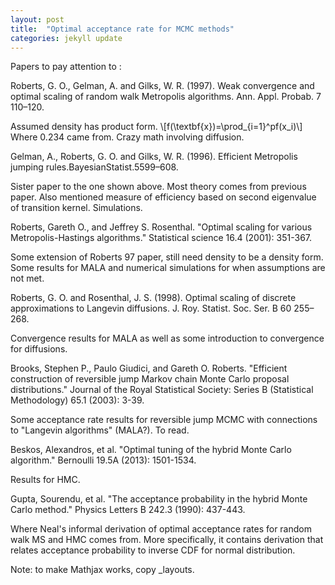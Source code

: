 ```yaml
---
layout: post
title:  "Optimal acceptance rate for MCMC methods"
categories: jekyll update
---
```


Papers to pay attention to :

Roberts, G. O., Gelman, A. and Gilks, W. R. (1997). Weak convergence and optimal scaling of random walk Metropolis algorithms. Ann. Appl. Probab. 7 110–120.

Assumed density has product form. \\[f(\textbf{x})=\prod_{i=1}^pf(x_i)\\] Where 0.234 came from. Crazy math involving diffusion.


Gelman, A., Roberts, G. O. and Gilks, W. R. (1996). Efficient Metropolis jumping rules.BayesianStatist.5599–608.

Sister paper to the one shown above. Most theory comes from previous paper. Also mentioned measure of efficiency based on second eigenvalue of transition kernel. Simulations.

Roberts, Gareth O., and Jeffrey S. Rosenthal. "Optimal scaling for various Metropolis-Hastings algorithms." Statistical science 16.4 (2001): 351-367.

Some extension of Roberts 97 paper, still need density to be a density form. Some results for MALA and numerical simulations for when assumptions are not met.

Roberts, G. O. and Rosenthal, J. S. (1998). Optimal scaling of discrete approximations to Langevin diffusions. J. Roy. Statist. Soc. Ser. B 60 255–268.

Convergence results for MALA as well as some introduction to convergence for diffusions.

Brooks, Stephen P., Paulo Giudici, and Gareth O. Roberts. "Efficient construction of reversible jump Markov chain Monte Carlo proposal distributions." Journal of the Royal Statistical Society: Series B (Statistical Methodology) 65.1 (2003): 3-39.

Some acceptance rate results for reversible jump MCMC with connections to "Langevin algorithms" (MALA?). To read.

Beskos, Alexandros, et al. "Optimal tuning of the hybrid Monte Carlo algorithm." Bernoulli 19.5A (2013): 1501-1534.

Results for HMC.

Gupta, Sourendu, et al. "The acceptance probability in the hybrid Monte Carlo method." Physics Letters B 242.3 (1990): 437-443.

Where Neal's informal derivation of optimal acceptance rates for random walk MS and HMC comes from. More specifically, it contains derivation that relates acceptance probability to inverse CDF for normal distribution.

Note: to make Mathjax works, copy _layouts.
